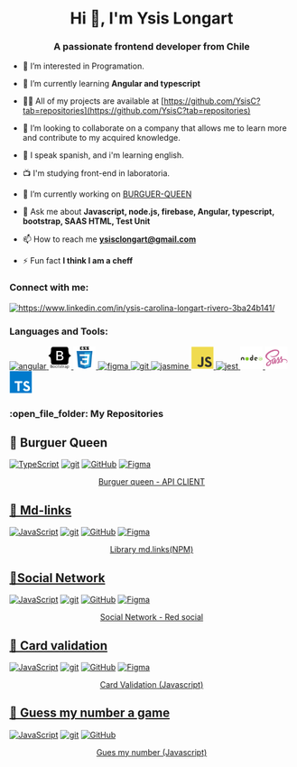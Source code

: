 
<h1 align="center">Hi 👋, I'm Ysis Longart</h1>
<h3 align="center">A passionate frontend developer from Chile</h3>

- 👀 I’m interested in Programation.

- 🌱 I’m currently learning **Angular and typescript**

- 👨‍💻 All of my projects are available at [https://github.com/YsisC?tab=repositories](https://github.com/YsisC?tab=repositories)

- 💞️ I’m looking to collaborate on a company that allows me to learn more and contribute to my acquired knowledge.

- 🌟 I speak spanish, and i'm learning english.

- 📺 I'm studying front-end in laboratoria.

-  🔭 I’m currently working on [BURGUER-QUEEN](https://github.com/YsisC/DEV003-burger-queen-api-client)

- 💬 Ask me about **Javascript, node.js, firebase, Angular, typescript, bootstrap, SAAS HTML, Test Unit**

- 📫 How to reach me **ysisclongart@gmail.com**

- ⚡ Fun fact **I think I am a cheff**


<h3 align="left">Connect with me:</h3>
<p align="left">

<a href="https://www.linkedin.com/in/ysis-carolina-longart-rivero-3ba24b141/" target="blank"><img align="center" src="https://raw.githubusercontent.com/rahuldkjain/github-profile-readme-generator/master/src/images/icons/Social/linked-in-alt.svg" alt="https://www.linkedin.com/in/ysis-carolina-longart-rivero-3ba24b141/" height="30" width="40" /></a>
</p>

<h3 align="left">Languages and Tools:</h3>
<p align="left"> <a href="https://angular.io" target="_blank" rel="noreferrer"> <img src="https://angular.io/assets/images/logos/angular/angular.svg" alt="angular" width="40" height="40"/> </a> <a href="https://getbootstrap.com" target="_blank" rel="noreferrer"> <img src="https://raw.githubusercontent.com/devicons/devicon/master/icons/bootstrap/bootstrap-plain-wordmark.svg" alt="bootstrap" width="40" height="40"/> </a> <a href="https://www.w3schools.com/css/" target="_blank" rel="noreferrer"> <img src="https://raw.githubusercontent.com/devicons/devicon/master/icons/css3/css3-original-wordmark.svg" alt="css3" width="40" height="40"/> </a> <a href="https://www.figma.com/" target="_blank" rel="noreferrer"> <img src="https://www.vectorlogo.zone/logos/figma/figma-icon.svg" alt="figma" width="40" height="40"/> </a> <a href="https://git-scm.com/" target="_blank" rel="noreferrer"> <img src="https://www.vectorlogo.zone/logos/git-scm/git-scm-icon.svg" alt="git" width="40" height="40"/> </a> <a href="https://jasmine.github.io/" target="_blank" rel="noreferrer"> <img src="https://www.vectorlogo.zone/logos/jasmine/jasmine-icon.svg" alt="jasmine" width="40" height="40"/> </a> <a href="https://developer.mozilla.org/en-US/docs/Web/JavaScript" target="_blank" rel="noreferrer"> <img src="https://raw.githubusercontent.com/devicons/devicon/master/icons/javascript/javascript-original.svg" alt="javascript" width="40" height="40"/> </a> <a href="https://jestjs.io" target="_blank" rel="noreferrer"> <img src="https://www.vectorlogo.zone/logos/jestjsio/jestjsio-icon.svg" alt="jest" width="40" height="40"/> </a> <a href="https://nodejs.org" target="_blank" rel="noreferrer"> <img src="https://raw.githubusercontent.com/devicons/devicon/master/icons/nodejs/nodejs-original-wordmark.svg" alt="nodejs" width="40" height="40"/> </a> <a href="https://sass-lang.com" target="_blank" rel="noreferrer"> <img src="https://raw.githubusercontent.com/devicons/devicon/master/icons/sass/sass-original.svg" alt="sass" width="40" height="40"/> </a> <a href="https://www.typescriptlang.org/" target="_blank" rel="noreferrer"> <img src="https://raw.githubusercontent.com/devicons/devicon/master/icons/typescript/typescript-original.svg" alt="typescript" width="40" height="40"/> </a> </p>

<summary><h3> :open_file_folder: My Repositories </h3></summary>

## 🚀 Burguer Queen
[![TypeScript](https://img.shields.io/badge/--3178C6?logo=typescript&logoColor=ffffff)](https://www.typescriptlang.org/)
[![git](https://img.shields.io/badge/--F05032?logo=git&logoColor=ffffff)](http://git-scm.com/)
[![GitHub](https://img.shields.io/badge/--181717?logo=github&logoColor=ffffff)](https://github.com/)
[![Figma](https://img.shields.io/badge/--F24E1E?logo=figma&logoColor=ffffff)](https://www.figma.com/)
<p align = "center"><a href="https://github.com/YsisC/DEV003-burger-queen-api-client">
	Burguer queen - API CLIENT
	</>
</p>

## 🚀 Md-links

[![JavaScript](https://img.shields.io/badge/--F7DF1E?logo=javascript&logoColor=000)](https://www.javascript.com/)
[![git](https://img.shields.io/badge/--F05032?logo=git&logoColor=ffffff)](http://git-scm.com/)
[![GitHub](https://img.shields.io/badge/--181717?logo=github&logoColor=ffffff)](https://github.com/)
[![Figma](https://img.shields.io/badge/--F24E1E?logo=figma&logoColor=ffffff)](https://www.figma.com/)
<p align = "center"><a href="https://github.com/YsisC/DEV003-md-links">
	Library md.links(NPM)
	</>
</p>
	
## 🚀Social Network

[![JavaScript](https://img.shields.io/badge/--F7DF1E?logo=javascript&logoColor=000)](https://www.javascript.com/)
[![git](https://img.shields.io/badge/--F05032?logo=git&logoColor=ffffff)](http://git-scm.com/)
[![GitHub](https://img.shields.io/badge/--181717?logo=github&logoColor=ffffff)](https://github.com/)
[![Figma](https://img.shields.io/badge/--F24E1E?logo=figma&logoColor=ffffff)](https://www.figma.com/)
	
<p align = "center"><a href="https://github.com/YsisC/DEV003-md-links">
	Social Network - Red social
	</>
</p>


## 🚀 Card validation

[![JavaScript](https://img.shields.io/badge/--F7DF1E?logo=javascript&logoColor=000)](https://www.javascript.com/)
[![git](https://img.shields.io/badge/--F05032?logo=git&logoColor=ffffff)](http://git-scm.com/)
[![GitHub](https://img.shields.io/badge/--181717?logo=github&logoColor=ffffff)](https://github.com/)
[![Figma](https://img.shields.io/badge/--F24E1E?logo=figma&logoColor=ffffff)](https://www.figma.com/)
	
<p align = "center"><a href="https://github.com/YsisC/DEV003-card-validation">
	Card Validation (Javascript)
	</>
</p>
	
	
## 🚀 Guess my number a game

[![JavaScript](https://img.shields.io/badge/--F7DF1E?logo=javascript&logoColor=000)](https://www.javascript.com/)
[![git](https://img.shields.io/badge/--F05032?logo=git&logoColor=ffffff)](http://git-scm.com/)
[![GitHub](https://img.shields.io/badge/--181717?logo=github&logoColor=ffffff)](https://github.com/)

	
<p align = "center"><a href="https://guesmynumbergame.netlify.app/">
	Gues my number (Javascript)
	</>
</p>

	


